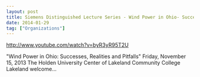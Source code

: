 ```yaml
---
layout: post
title: Siemens Distinguished Lecture Series - Wind Power in Ohio- Successes, Realities and Pitfalls
date: 2014-01-29
tag: ["Organizations"]
---
```


http://www.youtube.com/watch?v=byR3yR95T2U

"Wind Power in Ohio: Successes, Realities and Pitfalls" Friday, November 15, 2013 The Holden University Center of Lakeland Community College Lakeland welcome...
